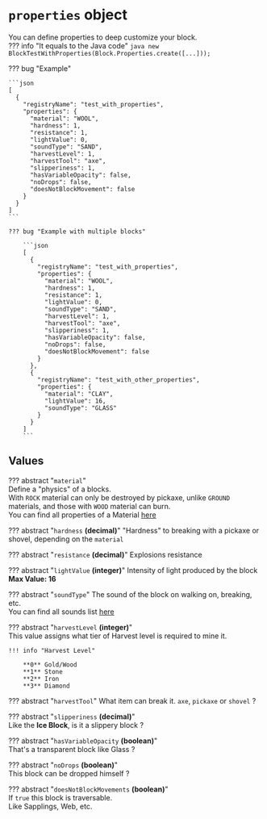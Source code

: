 # `properties` object

You can define properties to deep customize your block.  
??? info "It equals to the Java code"
    ```java
    new BlockTestWithProperties(Block.Properties.create([...]));
    ```

??? bug "Example"

    ```json
    [
      {
        "registryName": "test_with_properties",
        "properties": {
          "material": "WOOL",
          "hardness": 1,
          "resistance": 1,
          "lightValue": 0,
          "soundType": "SAND",
          "harvestLevel": 1,
          "harvestTool": "axe",
          "slipperiness": 1,
          "hasVariableOpacity": false,
          "noDrops": false,
          "doesNotBlockMovement": false
        }
      }
    ]
    ```
    
    ??? bug "Example with multiple blocks"
    
        ```json
        [
          {
            "registryName": "test_with_properties",
            "properties": {
              "material": "WOOL",
              "hardness": 1,
              "resistance": 1,
              "lightValue": 0,
              "soundType": "SAND",
              "harvestLevel": 1,
              "harvestTool": "axe",
              "slipperiness": 1,
              "hasVariableOpacity": false,
              "noDrops": false,
              "doesNotBlockMovement": false
            }
          },
          {
            "registryName": "test_with_other_properties",
            "properties": {
              "material": "CLAY",
              "lightValue": 16,
              "soundType": "GLASS"
            }
          }
        ]
        ```

## Values

??? abstract "`material`"  
    Define a "physics" of a blocks.  
    With `ROCK` material can only be destroyed by pickaxe, unlike `GROUND` materials, and those with `WOOD` material can burn.  
    You can find all properties of a Material [here](/syntaxes/materials.md)  

??? abstract "`hardness` **(decimal)**"
    "Hardness" to breaking with a pickaxe or shovel, depending on the `material`  

??? abstract "`resistance` **(decimal)**"
    Explosions resistance

??? abstract "`lightValue` **(integer)**"
    Intensity of light produced by the block  
    **Max Value: 16**  

??? abstract "`soundType`" 
    The sound of the block on walking on, breaking, etc.  
    You can find all sounds list [here](/syntaxes/soundType.md)

??? abstract "`harvestLevel` **(integer)**"  
    This value assigns what tier of Harvest level is required to mine it.
        
    !!! info "Harvest Level"  

        **0** Gold/Wood  
        **1** Stone  
        **2** Iron  
        **3** Diamond        
    
??? abstract "`harvestTool`"
    What item can break it. `axe`, `pickaxe` or `shovel` ?

??? abstract "`slipperiness` **(decimal)**"  
    Like the **Ice Block**, is it a slippery block ?

??? abstract "`hasVariableOpacity` **(boolean)**"  
    That's a transparent block like Glass ?
    
??? abstract "`noDrops` **(boolean)**"  
    This block can be dropped himself ?
    
??? abstract "`doesNotBlockMovements` **(boolean)**"  
    If ``true`` this block is traversable.  
    Like Sapplings, Web, etc.